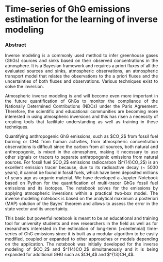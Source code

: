 # Time-series of GhG emissions estimation for the learning of inverse modeling

### Abstract

<div style="text-align: justify"><p>Inverse modeling is a commonly used method to infer greenhouse gases (GhGs) sources and sinks based on their observed concentrations in the atmosphere. It is a Bayesian framework and requires a priori fluxes of all the evaluated sources and sinks, atmospheric observations, an atmospheric transport model that relates the observations to the a priori fluxes and the uncertainties of both fluxes and observations. Various techniques exist to solve the inversion.</p>

<p>Atmospheric inverse modeling is and will become even more important in the future quantification of GhGs to monitor the compliance of the Nationally Determined Contributions (NDCs) under the Paris Agreement. Therefore, the scientific and educational communities are becoming more interested in using atmospheric inversions and this has risen a necessity of creating tools that facilitate understanding as well as training in these techniques.</p>

<p>Quantifying anthropogenic GhG emissions, such as $CO_2$ from fossil fuel burning or CH4 from human activities, from atmospheric concentration observations is difficult since the carbon from all sources, both natural and anthropogenic, is mixed in the atmosphere, making it necessary to use other signals or tracers to separate anthropogenic emissions from natural sources. For fossil fuel $CO_2$ emissions radiocarbon ($^{14}CO_2$) is an excellent emission tracer because, due to its radioactive decay (~ 5000 years), it cannot be found in fossil fuels, which have been deposited millions of years ago as organic material. We have developed a Jupyter Notebook based on Python for the quantification of multi-tracer GhGs fossil fuel emissions and its isotopes. The notebook solves for the emissions by applying atmospheric inversions within a practical two-box model. The inverse modeling notebook is based on the analytical maximum a posteriori (MAP) solution of the Bayes’ theorem and allows to assess the error in the state vector and its uncertainty.</p>

<p>This basic but powerful notebook is meant to be an educational and training tool for university students and new researchers in the field as well as for researchers interested in the estimation of long-term (>centennial) time-series of GhG emissions since it is built as a modular algorithm to be easily modified, coupled or expanded to other approaches or models depending on the application. The notebook was initially developed for the inverse modeling of $CO_2$ and $^{14}CO_2$ simultaneously and it is being expanded for additional GHG such as $CH_4$ and $^{13}CH_4$.</p></div>
